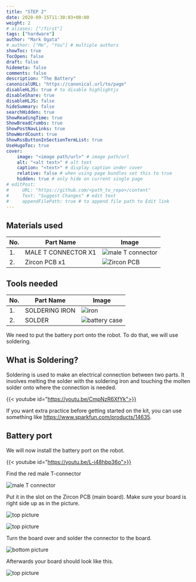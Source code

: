 ```yaml
---
title: "STEP 2"
date: 2020-09-15T11:30:03+00:00
weight: 2
# aliases: ["/first"]
tags: ["hardware"]
author: "Mark Ogata"
# author: ["Me", "You"] # multiple authors
showToc: true
TocOpen: false
draft: false
hidemeta: false
comments: false
description: "The Battery"
canonicalURL: "https://canonical.url/to/page"
disableHLJS: true # to disable highlightjs
disableShare: true
disableHLJS: false
hideSummary: false
searchHidden: true
ShowReadingTime: true
ShowBreadCrumbs: true
ShowPostNavLinks: true
ShowWordCount: true
ShowRssButtonInSectionTermList: true
UseHugoToc: true
cover:
    image: "<image path/url>" # image path/url
    alt: "<alt text>" # alt text
    caption: "<text>" # display caption under cover
    relative: false # when using page bundles set this to true
    hidden: true # only hide on current single page
# editPost:
#     URL: "https://github.com/<path_to_repo>/content"
#     Text: "Suggest Changes" # edit text
#     appendFilePath: true # to append file path to Edit link
---
```




## Materials used

| No. | Part Name                  | Image                                |
|-----|--------------------------|-------------------------------------|
| 1.  | MALE T CONNECTOR X1    | ![male T connector](/img/tconnector.jpg)  |
| 2.  | Zircon PCB x1           | ![Zircon PCB](/img/mainboard.jpg)           |


## Tools needed

| No. | Part Name                  | Image                                |
|-----|--------------------------|-------------------------------------|
| 1.  | SOLDERING IRON     | ![iron](/img/iron.jpg)  |
| 2.  | SOLDER             | ![battery case](/img/solder.jpg) |

We need to put the battery port onto the robot. To do that, we will use soldering.

## What is Soldering?

Soldering is used to make an electrical connection between two parts. It involves melting the solder with the soldering iron and touching the molten solder onto where the connection is needed.

{{< youtube id="https://youtu.be/CmpNzR6XfYk">}}

If you want extra practice before getting started on the kit, you can use something like https://www.sparkfun.com/products/14635.


## Battery port

We will now install the battery port on the robot.

{{< youtube id="https://youtu.be/L-i48hbp36o">}}

Find the red male T-connector

![male T connector](/img/tconnector.jpg)

Put it in the slot on the Zircon PCB (main board). Make sure your board is right side up as in the picture.

![top picture](/img/mainboard_before_T.jpg)

![top picture](/img/mainboard_before_T_back.jpg)

Turn the board over and solder the connector to the board.

![bottom picture](/img/tconnectorsoldered.jpg)

Afterwards your board should look like this.

![top picture](/img/mainboard_before_T.jpg)
